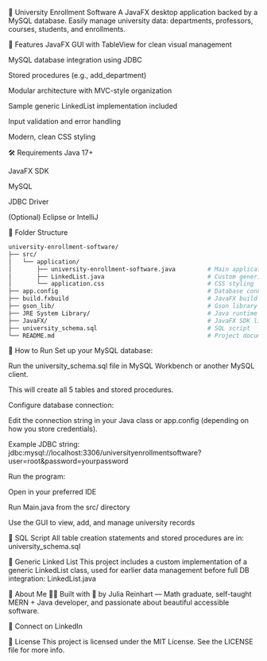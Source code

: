 📘 University Enrollment Software
A JavaFX desktop application backed by a MySQL database.
Easily manage university data: departments, professors, courses, students, and enrollments.

🚀 Features
JavaFX GUI with TableView for clean visual management

MySQL database integration using JDBC

Stored procedures (e.g., add_department)

Modular architecture with MVC-style organization

Sample generic LinkedList implementation included

Input validation and error handling

Modern, clean CSS styling

🛠️ Requirements
Java 17+

JavaFX SDK

MySQL

JDBC Driver

(Optional) Eclipse or IntelliJ

📂 Folder Structure

```bash
university-enrollment-software/
├── src/
│   └── application/
│       ├── university-enrollment-software.java         # Main application file
│       ├── LinkedList.java                             # Custom generic linked list
│       └── application.css                             # CSS styling
├── app.config                                          # Database connection string config
├── build.fxbuild                                       # JavaFX build configuration
├── gson_lib/                                           # Gson library for JSON parsing
├── JRE System Library/                                 # Java runtime environment (JavaSE-21)
├── JavaFX/                                             # JavaFX SDK libraries
├── university_schema.sql                               # SQL script
└── README.md                                           # Project documentation
```

🧪 How to Run
Set up your MySQL database:

Run the university_schema.sql file in MySQL Workbench or another MySQL client.

This will create all 5 tables and stored procedures.

Configure database connection:

Edit the connection string in your Java class or app.config (depending on how you store credentials).

Example JDBC string:
jdbc:mysql://localhost:3306/universityenrollmentsoftware?user=root&password=yourpassword

Run the program:

Open in your preferred IDE

Run Main.java from the src/ directory

Use the GUI to view, add, and manage university records

📄 SQL Script
All table creation statements and stored procedures are in:
university_schema.sql

🔗 Generic Linked List
This project includes a custom implementation of a generic LinkedList class, used for earlier data management before full DB integration:
LinkedList.java

🙋 About Me
👩‍💻 Built with 💖 by Julia Reinhart —
Math graduate, self-taught MERN + Java developer, and passionate about beautiful accessible software.

🔗 Connect on LinkedIn

📄 License
This project is licensed under the MIT License.
See the LICENSE file for more info.

